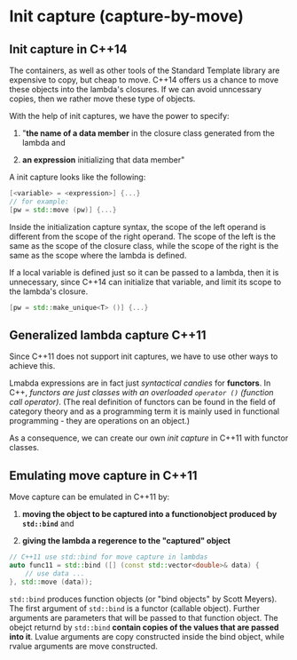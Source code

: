 # Init capture (capture-by-move)

## Init capture in C++14

The containers, as well as other tools of the Standard Template library are expensive to copy, but cheap to move. C++14 offers us a chance to move these objects into the lambda's closures. If we can avoid unncessary copies, then we rather move these type of objects.

With the help of init captures, we have the power to specify:

1) "**the name of a data member** in the closure class generated from the lambda and

2) **an expression** initializing that data member"

A init capture looks like the following:

``` c++
[<variable> = <expression>] {...}
// for example: 
[pw = std::move (pw)] {...}
```

Inside the initialization capture syntax, the scope of the left operand is different from the scope of the right operand. The scope of the left is the same as the scope of the closure class, while the scope of the right is the same as the scope where the lambda is defined.

If a local variable is defined just so it can be passed to a lambda, then it is unnecessary, since C++14 can initialize that variable, and limit its scope to the lambda's closure.

``` c++
[pw = std::make_unique<T> ()] {...}
```

## Generalized lambda capture C++11

Since C++11 does not support init captures, we have to use other ways to achieve this.

Lmabda expressions are in fact just *syntactical candies* for **functors**. In C++, *functors are just classes with an overloaded `operator ()` (function call operator)*. (The real definition of functors can be found in the field of category theory and as a programming term it is mainly used in functional programming - they are operations on an object.)

As a consequence, we can create our own *init capture* in C++11 with functor classes.

## Emulating move capture in C++11

Move capture can be emulated in C++11 by:

1) **moving the object to be captured into a functionobject produced by `std::bind`** and

2) **giving the lambda a regerence to the "captured" object**

```c++
// C++11 use std::bind for move capture in lambdas
auto func11 = std::bind ([] (const std::vector<double>& data) {
    // use data ...
}, std::move (data));
```

`std::bind` produces function objects (or "bind objects" by Scott Meyers). The first argument of `std::bind` is a functor (callable object). Further arguments are parameters that will be passed to that function object. The obejct returnd by `std::bind` **contain copies of the values that are passed into it**. Lvalue arguments are copy constructed inside the bind object, while rvalue arguments are move constructed.
